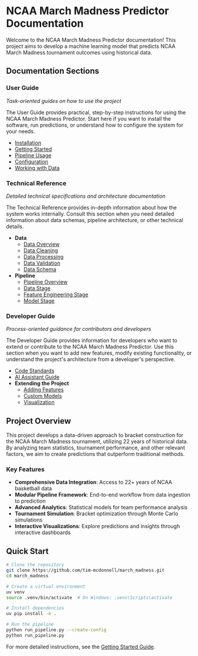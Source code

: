 # NCAA March Madness Predictor Documentation

Welcome to the NCAA March Madness Predictor documentation! This project aims to develop a machine learning model that predicts NCAA March Madness tournament outcomes using historical data.

## Documentation Sections

### User Guide
*Task-oriented guides on how to use the project*

The User Guide provides practical, step-by-step instructions for using the NCAA March Madness Predictor. Start here if you want to install the software, run predictions, or understand how to configure the system for your needs.

- [Installation](user_guide/installation.md)
- [Getting Started](user_guide/getting_started.md)
- [Pipeline Usage](user_guide/pipeline_usage.md)
- [Configuration](user_guide/configuration.md)
- [Working with Data](user_guide/working_with_data.md)

### Technical Reference
*Detailed technical specifications and architecture documentation*

The Technical Reference provides in-depth information about how the system works internally. Consult this section when you need detailed information about data schemas, pipeline architecture, or other technical details.

- **Data**
  - [Data Overview](reference/data/overview.md)
  - [Data Cleaning](reference/data/cleaning.md)
  - [Data Processing](reference/data/processing.md)
  - [Data Validation](reference/data/validation.md)
  - [Data Schema](reference/data/schema.md)
- **Pipeline**
  - [Pipeline Overview](reference/pipeline/overview.md)
  - [Data Stage](reference/pipeline/data_stage.md)
  - [Feature Engineering Stage](reference/pipeline/feature_stage.md)
  - [Model Stage](reference/pipeline/model_stage.md)

### Developer Guide
*Process-oriented guidance for contributors and developers*

The Developer Guide provides information for developers who want to extend or contribute to the NCAA March Madness Predictor. Use this section when you want to add new features, modify existing functionality, or understand the project's architecture from a developer's perspective.

- [Code Standards](developer_guide/code_standards.md)
- [AI Assistant Guide](developer_guide/ai_assistant_guide.md)
- **Extending the Project**
  - [Adding Features](developer_guide/extending.md)
  - [Custom Models](developer_guide/extending/custom_models.md)
  - [Visualization](developer_guide/extending/visualization.md)

## Project Overview

This project develops a data-driven approach to bracket construction for the NCAA March Madness tournament, utilizing 22 years of historical data. By analyzing team statistics, tournament performance, and other relevant factors, we aim to create predictions that outperform traditional methods.

### Key Features

- **Comprehensive Data Integration**: Access to 22+ years of NCAA basketball data
- **Modular Pipeline Framework**: End-to-end workflow from data ingestion to prediction
- **Advanced Analytics**: Statistical models for team performance analysis
- **Tournament Simulation**: Bracket optimization through Monte Carlo simulations
- **Interactive Visualizations**: Explore predictions and insights through interactive dashboards

## Quick Start

```bash
# Clone the repository
git clone https://github.com/tim-mcdonnell/march_madness.git
cd march_madness

# Create a virtual environment
uv venv
source .venv/bin/activate  # On Windows: .venv\Scripts\activate

# Install dependencies
uv pip install -e .

# Run the pipeline
python run_pipeline.py --create-config
python run_pipeline.py
```

For more detailed instructions, see the [Getting Started Guide](user_guide/getting_started.md). 